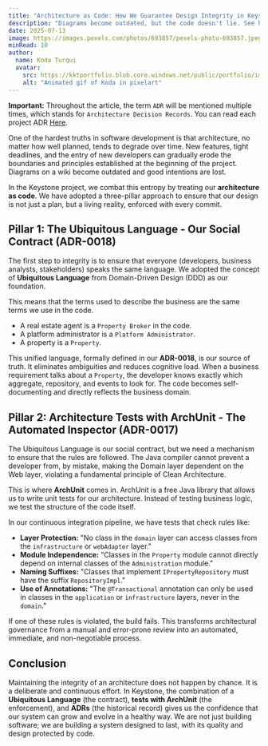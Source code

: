 ```yaml
---
title: "Architecture as Code: How We Guarantee Design Integrity in Keystone"
description: "Diagrams become outdated, but the code doesn't lie. See how we use a combination of DDD's Ubiquitous Language, architecture tests with ArchUnit, and ADRs to transform our design rules into living, executable artifacts, preventing architectural degradation."
date: 2025-07-13
image: https://images.pexels.com/photos/693857/pexels-photo-693857.jpeg?auto=compress&cs=tinysrgb&w=1260&h=750&dpr=1
minRead: 10
author:
  name: Koda Turqui
  avatar:
    src: https://kktportfolio.blob.core.windows.net/public/portfolio/images/20250809_2318_Homem com Fones_remix_01k28w7xx5ehz85pss8pqtxek5-1.webp
    alt: "Animated gif of Koda in pixelart"
---
```


**Important:** Throughout the article, the term `ADR` will be mentioned multiple times, which stands for `Architecture Decision Records`. You can read each project ADR [Here](https://github.com/koda-kaolinite/keystone_api/tree/main/docs/ARCHITECTURE-DESICION-LOG).

One of the hardest truths in software development is that architecture, no matter how well planned, tends to degrade over time. New features, tight deadlines, and the entry of new developers can gradually erode the boundaries and principles established at the beginning of the project. Diagrams on a wiki become outdated and good intentions are lost.

In the Keystone project, we combat this entropy by treating our **architecture as code**. We have adopted a three-pillar approach to ensure that our design is not just a plan, but a living reality, enforced with every commit.

## Pillar 1: The Ubiquitous Language - Our Social Contract (ADR-0018)

The first step to integrity is to ensure that everyone (developers, business analysts, stakeholders) speaks the same language. We adopted the concept of **Ubiquitous Language** from Domain-Driven Design (DDD) as our foundation.

This means that the terms used to describe the business are the same terms we use in the code.
-   A real estate agent is a `Property Broker` in the code.
-   A platform administrator is a `Platform Administrator`.
-   A property is a `Property`.

This unified language, formally defined in our **ADR-0018**, is our source of truth. It eliminates ambiguities and reduces cognitive load. When a business requirement talks about a `Property`, the developer knows exactly which aggregate, repository, and events to look for. The code becomes self-documenting and directly reflects the business domain.

## Pillar 2: Architecture Tests with ArchUnit - The Automated Inspector (ADR-0017)

The Ubiquitous Language is our social contract, but we need a mechanism to ensure that the rules are followed. The Java compiler cannot prevent a developer from, by mistake, making the Domain layer dependent on the Web layer, violating a fundamental principle of Clean Architecture.

This is where **ArchUnit** comes in. ArchUnit is a free Java library that allows us to write unit tests for our architecture. Instead of testing business logic, we test the structure of the code itself.

In our continuous integration pipeline, we have tests that check rules like:
-   **Layer Protection:** "No class in the `domain` layer can access classes from the `infrastructure` or `webAdapter` layer."
-   **Module Independence:** "Classes in the `Property` module cannot directly depend on internal classes of the `Administration` module."
-   **Naming Suffixes:** "Classes that implement `IPropertyRepository` must have the suffix `RepositoryImpl`."
-   **Use of Annotations:** "The `@Transactional` annotation can only be used in classes in the `application` or `infrastructure` layers, never in the `domain`."

If one of these rules is violated, the build fails. This transforms architectural governance from a manual and error-prone review into an automated, immediate, and non-negotiable process.

## Conclusion

Maintaining the integrity of an architecture does not happen by chance. It is a deliberate and continuous effort. In Keystone, the combination of a **Ubiquitous Language** (the contract), **tests with ArchUnit** (the enforcement), and **ADRs** (the historical record) gives us the confidence that our system can grow and evolve in a healthy way. We are not just building software; we are building a system designed to last, with its quality and design protected by code.
